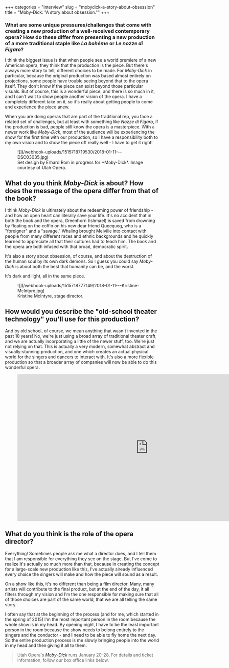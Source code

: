 +++
categories = "Interview"
slug = "mobydick-a-story-about-obsession"
title = "Moby-Dick: &quot;A story about obsession.&quot;"
+++

### What are some unique pressures/challenges that come with creating a new production of a well-received contemporary opera? How do these differ from presenting a new production of a more traditional staple like *La bohème* or *Le nozze di Figaro*?

I think the biggest issue is that when people see a world premiere of a new American opera, they think that the production is the piece. But there's always more story to tell, different choices to be made. For *Moby-Dick* in particular, because the original production was based almost entirely on projections, some people have trouble seeing beyond that to the opera itself. They don't know if the piece can exist beyond those particular visuals. But of course, this is a wonderful piece, and there is so much in it, and I can't wait to show people another vision of the opera. I have a completely different take on it, so it's really about getting people to come and experience the piece anew. 

When you are doing operas that are part of the traditional rep, you face a related set of challenges, but at least with something like *Nozze di Figaro*, if the production is bad, people still know the opera is a masterpiece. With a newer work like *Moby-Dick*, most of the audience will be experiencing the show for the first time with our production, so I have a responsibility both to my own vision and to show the piece off really well - I have to get it right! 

<figure data-type="image">
![](/webhook-uploads/1515718719530/2018-01-11---DSC03035.jpg)
<figcaption>Set design by Erhard Rom in progress for *Moby-Dick*. Image courtesy of Utah Opera.</figcaption>
</figure>

## What do you think *Moby-Dick* is about? How does the message of the opera differ from that of the book?

I think *Moby-Dick* is ultimately about the redeeming power of friendship - and how an open heart can literally save your life. It's no accident that in both the book and the opera, Greenhorn (Ishmael) is saved from drowning by floating on the coffin on his new dear friend Queequeg, who is a "foreigner" and a "savage." Whaling brought Melville into contact with people from many different races and ethnic backgrounds and he quickly learned to appreciate all that their cultures had to teach him.  The book and the opera are both infused with that broad, democratic spirit. 

It's also a story about obsession, of course, and about the destruction of the human soul by its own dark demons. So I guess you could say *Moby-Dick* is about both the best that humanity can be, and the worst. 

It's dark and light, all in the same piece.

<figure data-type="image">
![](/webhook-uploads/1515718777149/2018-01-11---Kristine-McIntyre.jpg)
<figcaption>Kristine McIntyre, stage director.</figcaption>
</figure>

## How would you describe the "old-school theater technology" you'll use for this production?

And by old school, of course, we mean anything that wasn't invented in the past 10 years! No, we're just using a broad array of traditional theater craft, and we are actually incorporating a little of the newer stuff, too. We're just not relying on that. This is actually a very modern, somewhat abstract and visually-stunning production, and one which creates an actual physical world for the singers and dancers to interact with. It's also a more flexible production so that a broader array of companies will now be able to do this wonderful opera.  

<figure data-type="video">
<iframe width="854" height="480" src="https://www.youtube.com/embed/JkNG1_Hz6C0" frameborder="0" allow="autoplay; encrypted-media" allowfullscreen></iframe>
</figure>

## What do you think is the role of the opera director?

Everything! Sometimes people ask me what a director does, and I tell them that I am responsible for everything they see on the stage. But I've come to realize it's actually so much more than that, because in creating the concept for a large-scale new production like this, I've actually already influenced every choice the singers will make and how the piece will sound as a result. 

On a show like this, it's no different than being a film director. Many, many artists will contribute to the final product, but at the end of the day, it all filters through my vision and I'm the one responsible for making sure that all of those choices are part of the same world, that we are all telling the same story. 

I often say that at the beginning of the process (and for me, which started in the spring of 2015) I'm the most important person in the room because the whole show is in my head. By opening night, I have to be the least important person in the room because the show needs to belong entirely to the singers and the conductor - and I need to be able to fly home the next day. So the entire production process is me slowly bringing people into the world in my head and then giving it all to them.

>Utah Opera's [*Moby-Dick*](https://my.usuo.org/single/PSDetail.aspx?_sp=bd45ad885e0b32e1.1515719348288&psn=18078&_ga=2.220197466.233418363.1515717030-1587196307.1515717030) runs January 20-28. For details and ticket information, follow our box office links below.
